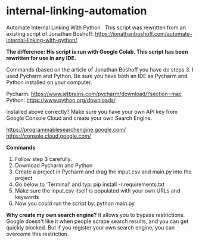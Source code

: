 # internal-linking-automation
Automate Internal Linking With Python
&nbsp;
This script was rewritten from an existing script of Jonathan Boshoff: https://jonathanboshoff.com/automate-internal-linking-with-python/.

**The difference: His script is run with Google Colab. This script has been rewritten for use in any IDE.**

Commands (based on the article of Jonathan Boshoff you have do steps 3.
I used Pycharm and Python. Be sure you have both an IDE as Pycharm and Python installed on your computer.

Pycharm: https://www.jetbrains.com/pycharm/download/?section=mac
Python: https://www.python.org/downloads/

Installed above correctly?
Make sure you have your own API key from Google Console Cloud and create your own Search Engine.

https://programmablesearchengine.google.com/
https://console.cloud.google.com/

**Commands**
<ol>
  <li>Follow step 3 carefully.</li>
  <li>Download Pycharm and Python</li>
  <li>Create a project in Pycharm and drag the input.csv and main.py into the project</li>
  <li>Go below to 'Terminal' and typ: pip install -r requirements.txt</li>
  <li>Make sure the input.csv itself is populated with your own URLs and keywords</li>
  <li>Now you could run the script by: python main.py</li>
</ol>

**Why create my own search engine?**
It allows you to bypass restrictions. Google doesn't like it when people scrape search results, and you can get quickly blocked. But if you register your own search engine, you can overcome this restriction.
